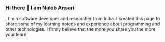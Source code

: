 ### Hi there 👋 I am Nakib Ansari
, I'm a software developer and researcher from India.
I created this page to share some of my learning noteds  and experience about programming and other technologies. I firmly believe that the more you share you the more your learn.

<!--
**nakibansari/nakibansari** is a ✨ _special_ ✨ repository because its `README.md` (this file) appears on your GitHub profile.

Here are some ideas to get you started:

- 🔭 I’m currently working on ...
- 🌱 I’m currently learning ...
- 👯 I’m looking to collaborate on ...
- 🤔 I’m looking for help with ...
- 💬 Ask me about ...
- 📫 How to reach me: ...
- 😄 Pronouns: ...
- ⚡ Fun fact: ...
-->

